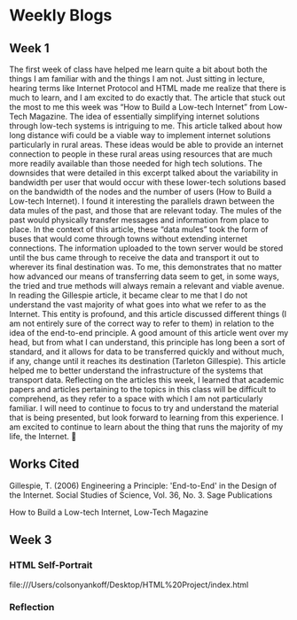 # Weekly Blogs

## Week 1

The first week of class have helped me learn quite a bit about both the things I am familiar with and the things I am not. Just sitting in lecture, hearing terms like Internet Protocol and HTML made me realize that there is much to learn, and I am excited to do exactly that.
	The article that stuck out the most to me this week was “How to Build a Low-tech Internet” from Low-Tech Magazine. The idea of essentially simplifying internet solutions through low-tech systems is intriguing to me. This article talked about how long distance wifi could be a viable way to implement internet solutions particularly in rural areas. These ideas would be able to provide an internet connection to people in these rural areas using resources that are much more readily available than those needed for high tech solutions. The downsides that were detailed in this excerpt talked about the variability in bandwidth per user that would occur with these lower-tech solutions based on the bandwidth of the nodes and the number of users (How to Build a Low-tech Internet). I found it interesting the parallels drawn between the data mules of the past, and those that are relevant today. The mules of the past would physically transfer messages and information from place to place. In the context of this article, these “data mules” took the form of buses that would come through towns without extending internet connections. The information uploaded to the town server would be stored until the bus came through to receive the data and transport it out to wherever its final destination was. To me, this demonstrates that no matter how advanced our means of transferring data seem to get, in some ways, the tried and true methods will always remain a relevant and viable avenue. 
	In reading the Gillespie article, it became clear to me that I do not understand the vast majority of what goes into what we refer to as the Internet. This entity is profound, and this article discussed different things (I am not entirely sure of the correct way to refer to them) in relation to the idea of the end-to-end principle. A good amount of this article went over my head, but from what I can understand, this principle has long been a sort of standard, and it allows for data to be transferred quickly and without much, if any, change until it reaches its destination (Tarleton Gillespie). This article helped me to better understand the infrastructure of the systems that transport data.
	Reflecting on the articles this week, I learned that academic papers and articles pertaining to the topics in this class will be difficult to comprehend, as they refer to a space with which I am not particularly familiar. I will need to continue to focus to try and understand the material that is being presented, but look forward to learning from this experience. I am excited to continue to learn about the thing that runs the majority of my life, the Internet. 
  
## Works Cited

Gillespie, T. (2006) Engineering a Principle: 'End-to-End' in the Design of the Internet. 
	Social Studies of Science, Vol. 36, No. 3. Sage Publications
	
How to Build a Low-tech Internet, Low-Tech Magazine


## Week 3

### HTML Self-Portrait

file:///Users/colsonyankoff/Desktop/HTML%20Project/index.html

### Reflection

